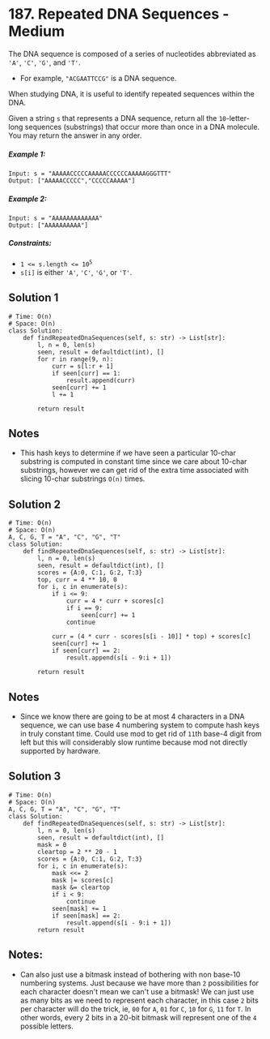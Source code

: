 # 187. Repeated DNA Sequences - Medium

The DNA sequence is composed of a series of nucleotides abbreviated as `'A'`, `'C'`, `'G'`, and `'T'`.

- For example, `"ACGAATTCCG"` is a DNA sequence.

When studying DNA, it is useful to identify repeated sequences within the DNA.

Given a string `s` that represents a DNA sequence, return all the `10`-letter-long sequences (substrings) that occur more than once in a DNA molecule. You may return the answer in any order.

##### Example 1:

```
Input: s = "AAAAACCCCCAAAAACCCCCCAAAAAGGGTTT"
Output: ["AAAAACCCCC","CCCCCAAAAA"]
```

##### Example 2:

```
Input: s = "AAAAAAAAAAAAA"
Output: ["AAAAAAAAAA"]
```

##### Constraints:

- <code>1 <= s.length <= 10<sup>5</sup></code>
- `s[i]` is either `'A'`, `'C'`, `'G'`, or `'T'`.

## Solution 1

```
# Time: O(n)
# Space: O(n)
class Solution:
    def findRepeatedDnaSequences(self, s: str) -> List[str]:
        l, n = 0, len(s)
        seen, result = defaultdict(int), []
        for r in range(9, n):
            curr = s[l:r + 1]
            if seen[curr] == 1:
                result.append(curr)
            seen[curr] += 1
            l += 1
            
        return result
```

## Notes
- This hash keys to determine if we have seen a particular 10-char substring is computed in constant time since we care about 10-char substrings, however we can get rid of the extra time associated with slicing 10-char substrings `O(n)` times.

## Solution 2

```
# Time: O(n)
# Space: O(n)
A, C, G, T = "A", "C", "G", "T"
class Solution:
    def findRepeatedDnaSequences(self, s: str) -> List[str]:
        l, n = 0, len(s)
        seen, result = defaultdict(int), []
        scores = {A:0, C:1, G:2, T:3}
        top, curr = 4 ** 10, 0
        for i, c in enumerate(s):
            if i <= 9:
                curr = 4 * curr + scores[c]
                if i == 9:
                    seen[curr] += 1
                continue
            
            curr = (4 * curr - scores[s[i - 10]] * top) + scores[c]
            seen[curr] += 1
            if seen[curr] == 2:
                result.append(s[i - 9:i + 1])
            
        return result
```

## Notes
- Since we know there are going to be at most 4 characters in a DNA sequence, we can use base 4 numbering system to compute hash keys in truly constant time. Could use mod to get rid of `11`th base-4 digit from left but this will considerably slow runtime because mod not directly supported by hardware.

## Solution 3

```
# Time: O(n)
# Space: O(n)
A, C, G, T = "A", "C", "G", "T"
class Solution:
    def findRepeatedDnaSequences(self, s: str) -> List[str]:
        l, n = 0, len(s)
        seen, result = defaultdict(int), []
        mask = 0
        cleartop = 2 ** 20 - 1
        scores = {A:0, C:1, G:2, T:3}
        for i, c in enumerate(s):
            mask <<= 2
            mask |= scores[c]
            mask &= cleartop
            if i < 9:
                continue
            seen[mask] += 1
            if seen[mask] == 2:
                result.append(s[i - 9:i + 1])
        return result
```

## Notes:
- Can also just use a bitmask instead of bothering with non base-10 numbering systems. Just because we have more than `2` possibilities for each character doesn't mean we can't use a bitmask! We can just use as many bits as we need to represent each character, in this case `2` bits per character will do the trick, ie, `00` for `A`, `01` for `C`, `10` for `G`, `11` for `T`. In other words, every 2 bits in a 20-bit bitmask will represent one of the `4` possible letters.